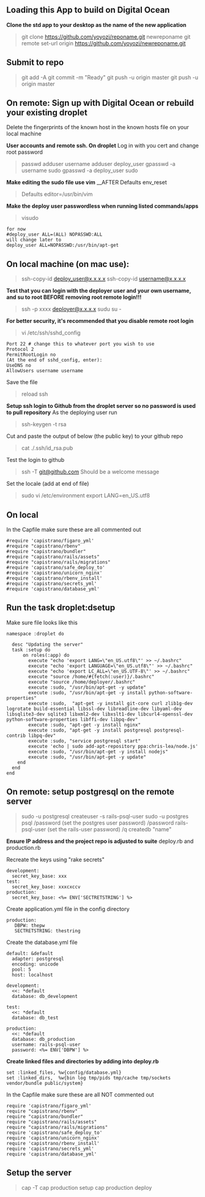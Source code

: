 ## Loading this App to build on Digital Ocean

**Clone the std app to your desktop as the name of the new application**

> git clone https://github.com/yoyozi/reponame.git newreponame
> git remote set-url origin https://github.com/yoyozi/newreponame.git

## Submit to repo
> git add -A
> git commit -m "Ready" 
> git push -u origin master
> git push -u origin master

## On remote: Sign up with Digital Ocean or rebuild your existing droplet
Delete the fingerprints of the known host in the known hosts file on your local machine

**User accounts and remote ssh. On droplet**
Log in with you cert and change root password
> passwd
> adduser username
> adduser deploy_user
> gpasswd -a username sudo
> gpasswd -a deploy_user sudo

**Make editing the sudo file use vim**
__AFTER Defaults        env_reset
>Defaults        editor=/usr/bin/vim

**Make the deploy user passwordless when running listed commands/apps**
> visudo

```
for now
#deploy_user ALL=(ALL) NOPASSWD:ALL
will change later to 
deploy_user ALL=NOPASSWD:/usr/bin/apt-get
```

## On local machine (on mac use):
> ssh-copy-id deploy_user@x.x.x.x
> ssh-copy-id username@x.x.x.x

**Test that you can login with the deployer user and your own username, and su to root BEFORE removing root remote login!!!**
> ssh -p xxxx deployer@x.x.x.x
> sudu su -

**For better security, it's recommended that you disable remote root login**
> vi /etc/ssh/sshd_config

```
Port 22 # change this to whatever port you wish to use
Protocol 2
PermitRootLogin no
(At the end of sshd_config, enter):
UseDNS no
AllowUsers username username
```

Save the file
> reload ssh

**Setup ssh login to Github from the droplet server so no password is used to pull repository**
As the deploying user run
> ssh-keygen -t rsa

Cut and paste the output of below (the public key) to your github repo
> cat ./.ssh/id_rsa.pub

Test the login to github
> ssh -T git@github.com
Should be a welcome message

Set the locale (add at end of file)
> sudo vi /etc/environment
> export LANG=en_US.utf8

## On local 

In the Capfile make sure these are all commented out
```
#require 'capistrano/figaro_yml'
#require "capistrano/rbenv"
#require "capistrano/bundler"
#require "capistrano/rails/assets"
#require "capistrano/rails/migrations"
#require 'capistrano/safe_deploy_to'
#require 'capistrano/unicorn_nginx'
#require 'capistrano/rbenv_install'
#require 'capistrano/secrets_yml'
#require 'capistrano/database_yml'
```

## Run the task droplet:dsetup
Make sure file looks like this
```
namespace :droplet do

  desc "Updating the server"  
  task :setup do   
      on roles(:app) do 
        execute "echo 'export LANG=\"en_US.utf8\"' >> ~/.bashrc"
        execute "echo 'export LANGUAGE=\"en_US.utf8\"' >> ~/.bashrc"
        execute "echo 'export LC_ALL=\"en_US.UTF-8\"' >> ~/.bashrc"
        execute "source /home/#{fetch(:user)}/.bashrc"
        execute "source /home/deployer/.bashrc"
        execute :sudo, "/usr/bin/apt-get -y update"
        execute :sudo, "/usr/bin/apt-get -y install python-software-properties"
        execute :sudo,  "apt-get -y install git-core curl zlib1g-dev logrotate build-essential libssl-dev libreadline-dev libyaml-dev libsqlite3-dev sqlite3 libxml2-dev libxslt1-dev libcurl4-openssl-dev python-software-properties libffi-dev libpq-dev"
        execute :sudo, "apt-get -y install nginx"
        execute :sudo, "apt-get -y install postgresql postgresql-contrib libpq-dev"
        execute :sudo, "service postgresql start"
        execute 'echo | sudo add-apt-repository ppa:chris-lea/node.js'          
        execute :sudo, "/usr/bin/apt-get -y install nodejs"
        execute :sudo, "/usr/bin/apt-get -y update"  
    end  
  end 
end
```

## On remote: setup postgresql on the remote server
> sudo -u postgresql createuser -s rails-psql-user
> sudo -u postgres psql
> /password (set the postgres user password)
> /password rails-psql-user (set the rails-user password)
> /q
> createdb "name"

**Ensure IP address and the project repo is adjusted to suite**
deploy.rb and production.rb

Recreate the keys using "rake secrets"
```
development:
  secret_key_base: xxx
test:
  secret_key_base: xxxcxccv
production:
  secret_key_base: <%= ENV['SECTRETSTRING'] %>
```

Create application.yml file in the config directory
```
production:
   DBPW: thepw
   SECTRETSTRING: thestring
```

Create the database.yml file
```
default: &default
  adapter: postgresql
  encoding: unicode
  pool: 5
  host: localhost

development:
  <<: *default
  database: db_development

test:
  <<: *default
  database: db_test

production:
  <<: *default
  database: db_production
  username: rails-psql-user
  password: <%= ENV['DBPW'] %>
```

**Create linked files and directories by adding into deploy.rb**

```
set :linked_files, %w{config/database.yml}
set :linked_dirs,  %w{bin log tmp/pids tmp/cache tmp/sockets vendor/bundle public/system}
```

In the Capfile make sure these are all NOT commented out
```
require 'capistrano/figaro_yml'
require "capistrano/rbenv"
require "capistrano/bundler"
require "capistrano/rails/assets"
require "capistrano/rails/migrations"
require 'capistrano/safe_deploy_to'
require 'capistrano/unicorn_nginx'
require 'capistrano/rbenv_install'
require 'capistrano/secrets_yml'
require 'capistrano/database_yml'
```

## Setup the server

> cap -T
> cap production setup
> cap production deploy



